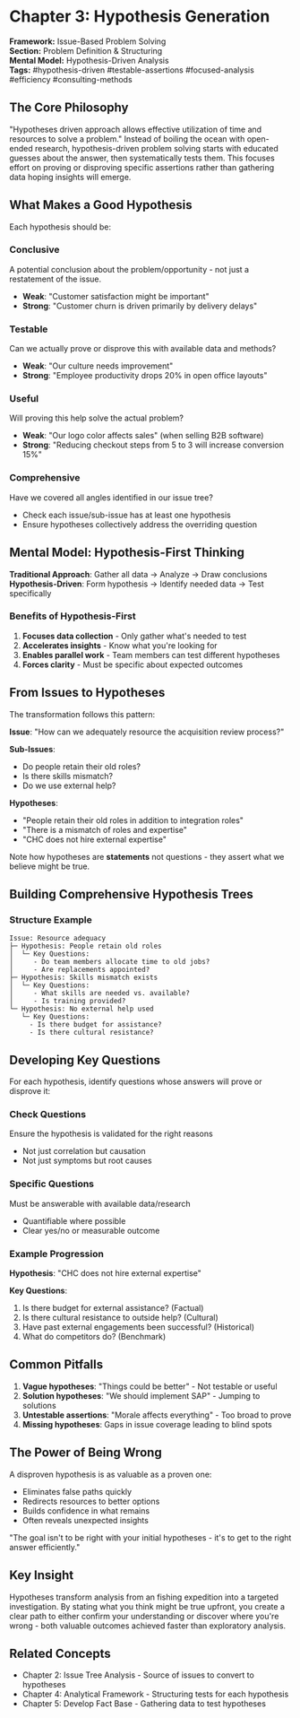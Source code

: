# Chapter 3: Hypothesis Generation

**Framework:** Issue-Based Problem Solving  
**Section:** Problem Definition & Structuring  
**Mental Model:** Hypothesis-Driven Analysis  
**Tags:** #hypothesis-driven #testable-assertions #focused-analysis #efficiency #consulting-methods

## The Core Philosophy

"Hypotheses driven approach allows effective utilization of time and resources to solve a problem." Instead of boiling the ocean with open-ended research, hypothesis-driven problem solving starts with educated guesses about the answer, then systematically tests them. This focuses effort on proving or disproving specific assertions rather than gathering data hoping insights will emerge.

## What Makes a Good Hypothesis

Each hypothesis should be:

### Conclusive
A potential conclusion about the problem/opportunity - not just a restatement of the issue.
- **Weak**: "Customer satisfaction might be important"  
- **Strong**: "Customer churn is driven primarily by delivery delays"

### Testable
Can we actually prove or disprove this with available data and methods?
- **Weak**: "Our culture needs improvement"
- **Strong**: "Employee productivity drops 20% in open office layouts"

### Useful
Will proving this help solve the actual problem?
- **Weak**: "Our logo color affects sales" (when selling B2B software)
- **Strong**: "Reducing checkout steps from 5 to 3 will increase conversion 15%"

### Comprehensive
Have we covered all angles identified in our issue tree?
- Check each issue/sub-issue has at least one hypothesis
- Ensure hypotheses collectively address the overriding question

## Mental Model: Hypothesis-First Thinking

**Traditional Approach**: Gather all data → Analyze → Draw conclusions
**Hypothesis-Driven**: Form hypothesis → Identify needed data → Test specifically

### Benefits of Hypothesis-First
1. **Focuses data collection** - Only gather what's needed to test
2. **Accelerates insights** - Know what you're looking for
3. **Enables parallel work** - Team members can test different hypotheses
4. **Forces clarity** - Must be specific about expected outcomes

## From Issues to Hypotheses

The transformation follows this pattern:

**Issue**: "How can we adequately resource the acquisition review process?"

**Sub-Issues**:
- Do people retain their old roles?
- Is there skills mismatch?
- Do we use external help?

**Hypotheses**:
- "People retain their old roles in addition to integration roles" 
- "There is a mismatch of roles and expertise"
- "CHC does not hire external expertise"

Note how hypotheses are **statements** not questions - they assert what we believe might be true.

## Building Comprehensive Hypothesis Trees

### Structure Example
```
Issue: Resource adequacy
├─ Hypothesis: People retain old roles
│  └─ Key Questions: 
│     - Do team members allocate time to old jobs?
│     - Are replacements appointed?
├─ Hypothesis: Skills mismatch exists
│  └─ Key Questions:
│     - What skills are needed vs. available?
│     - Is training provided?
└─ Hypothesis: No external help used
   └─ Key Questions:
     - Is there budget for assistance?
     - Is there cultural resistance?
```

## Developing Key Questions

For each hypothesis, identify questions whose answers will prove or disprove it:

### Check Questions
Ensure the hypothesis is validated for the right reasons
- Not just correlation but causation
- Not just symptoms but root causes

### Specific Questions
Must be answerable with available data/research
- Quantifiable where possible
- Clear yes/no or measurable outcome

### Example Progression
**Hypothesis**: "CHC does not hire external expertise"

**Key Questions**:
1. Is there budget for external assistance? (Factual)
2. Is there cultural resistance to outside help? (Cultural)
3. Have past external engagements been successful? (Historical)
4. What do competitors do? (Benchmark)

## Common Pitfalls

1. **Vague hypotheses**: "Things could be better" - Not testable or useful
2. **Solution hypotheses**: "We should implement SAP" - Jumping to solutions
3. **Untestable assertions**: "Morale affects everything" - Too broad to prove
4. **Missing hypotheses**: Gaps in issue coverage leading to blind spots

## The Power of Being Wrong

A disproven hypothesis is as valuable as a proven one:
- Eliminates false paths quickly
- Redirects resources to better options
- Builds confidence in what remains
- Often reveals unexpected insights

"The goal isn't to be right with your initial hypotheses - it's to get to the right answer efficiently."

## Key Insight

Hypotheses transform analysis from an fishing expedition into a targeted investigation. By stating what you think might be true upfront, you create a clear path to either confirm your understanding or discover where you're wrong - both valuable outcomes achieved faster than exploratory analysis.

## Related Concepts
- Chapter 2: Issue Tree Analysis - Source of issues to convert to hypotheses
- Chapter 4: Analytical Framework - Structuring tests for each hypothesis
- Chapter 5: Develop Fact Base - Gathering data to test hypotheses